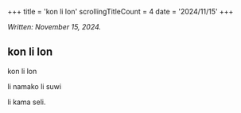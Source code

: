 +++
title               = 'kon li lon'
scrollingTitleCount = 4
date                = '2024/11/15'
+++

*Written: November 15, 2024.*

## kon li lon

kon li lon

li namako li suwi

li kama seli.
